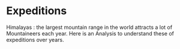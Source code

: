 # Expeditions
Himalayas : the largest mountain range in the world attracts a lot of Mountaineers each year. Here is an Analysis to understand these of expeditions over years.  
